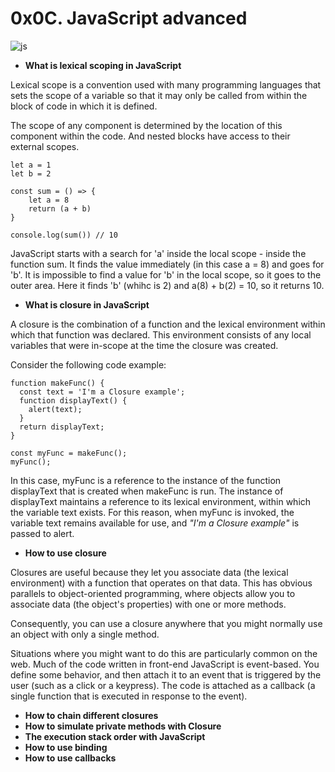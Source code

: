 # 0x0C. JavaScript advanced
![js](https://miro.medium.com/max/1600/1*bxEkHw1xewxOFjmGunb-Cw.png)

- **What is lexical scoping in JavaScript**

Lexical scope is a convention used with many programming languages that sets the scope  of a variable so that it may only be called from within the block of code in which it is defined.

The scope of any component is determined by the location of this component within the code. And nested blocks have access to their external scopes.
```
let a = 1
let b = 2

const sum = () => {
    let a = 8
    return (a + b)
}

console.log(sum()) // 10
```

JavaScript starts with a search for 'a' inside the local scope - inside the function sum. It finds the value immediately (in this case a = 8) and goes for 'b'. It is impossible to find a value for 'b' in the local scope, so it goes to the outer area. Here it finds 'b' (whihc is 2) and a(8) + b(2) = 10, so it returns 10.

- **What is closure in JavaScript**

A closure is the combination of a function and the lexical environment within which that function was declared. This environment consists of any local variables that were in-scope at the time the closure was created.

Consider the following code example:

```
function makeFunc() {
  const text = 'I'm a Closure example';
  function displayText() {
    alert(text);
  }
  return displayText;
}

const myFunc = makeFunc();
myFunc();
```

In this case, myFunc is a reference to the instance of the function displayText that is created when makeFunc is run. The instance of displayText maintains a reference to its lexical environment, within which the variable text exists. For this reason, when myFunc is invoked, the variable text remains available for use, and *"I'm a Closure example"* is passed to alert.

- **How to use closure**

Closures are useful because they let you associate data (the lexical environment) with a function that operates on that data. This has obvious parallels to object-oriented programming, where objects allow you to associate data (the object's properties) with one or more methods.

Consequently, you can use a closure anywhere that you might normally use an object with only a single method.

Situations where you might want to do this are particularly common on the web. Much of the code written in front-end JavaScript is event-based. You define some behavior, and then attach it to an event that is triggered by the user (such as a click or a keypress). The code is attached as a callback (a single function that is executed in response to the event).

- **How to chain different closures**
- **How to simulate private methods with Closure**
- **The execution stack order with JavaScript**
- **How to use binding**
- **How to use callbacks**
